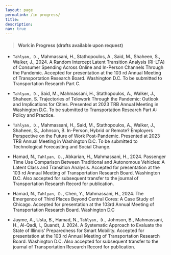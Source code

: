 ```yaml
---
layout: page
permalink: /in progress/
title:
description:
nav: true
---
```


> #### Work in Progress (drafts available upon request)

* `Tahlyan, D.`, Mahmassani, H., Stathopoulos, A., Said, M., Shaheen, S., Walker, J., 2024. A Random Intercept Latent Transition Analysis (RI-LTA) of Consumer Spending Across Online and In-Person Channels Through the Pandemic. Accepted for presentation at the 103 rd Annual Meeting of Transportation Research Board. Washington D.C. To be submitted to Transportation Research Part C.

* `Tahlyan, D.`, Said, M., Mahmassani, H., Stathopoulos, A., Walker, J., Shaheen, S. Trajectories of Telework Through the Pandemic: Outlook and Implications for Cities. Presented at 2023 TRB Annual Meeting in Washington D.C. To be submitted to Transportation Research Part A: Policy and Practice. 

* `Tahlyan, D.`, Mahmassani, H., Said, M., Stathopoulos, A., Walker, J., Shaheen, S., Johnson, B. In-Person, Hybrid or Remote? Employers Perspective on the Future of Work Post-Pandemic. Presented at 2023 TRB Annual Meeting in Washington D.C. To be submitted to Technological Forecasting and Social Change. 

* Hamad, N., `Tahlyan, D.`, Abkarian, H., Mahmassani, H., 2024. Passenger Time Use Comparison Between Traditional and Autonomous Vehicles: A Latent Class and Transition Analysis. Accepted for presentation at the 103 rd Annual Meeting of Transportation Research Board. Washington D.C. Also accepted for subsequent transfer to the journal of Transportation Research Record for publication.

* Hamad, N., `Tahlyan, D.`, Chen, Y., Mahmassani, H., 2024. The Emergence of Third Places Beyond Central Cores: A Case Study of Chicago. Accepted for presentation at the 103rd Annual Meeting of Transportation Research Board. Washington D.C

* Jayme, A., Usta, B., Hamad, N., `Tahlyan, D.`, Johnson, B., Mahmassani, H., Al-Qadi, I., Quandt, J. 2024. A Systematic Approach to Evaluate the State of Illinois’ Preparedness for Smart Mobility. Accepted for presentation at the 103
rd Annual Meeting of Transportation Research Board. Washington D.C. Also accepted for subsequent transfer to the journal of Transportation Research Record for publication. 
